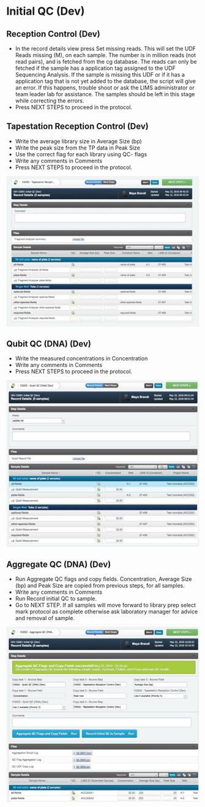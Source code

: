 # Initial QC (Dev)

## Reception Control (Dev)
* In the record details view press Set missing reads. This will set the UDF Reads missing (M), on each sample. The number is in million reads (not read pairs), and is fetched from the cg database. The reads can only be fetched if the sample has a application tag assigned to the UDF Sequencing Analysis. If the sample is missing this UDF or if it has a application tag that is not yet added to the database, the script will give an error. If this happens, trouble shoot or ask the LIMS administrator or team leader lab for assistance. The samples should be left in this stage while correcting the errors. 
* Press NEXT STEPS to proceed in the protocol.

## Tapestation Reception Control (Dev)
* Write the average library size in Average Size (bp)  
* Write the peak size from the TP data in Peak Size
* Use the correct flag for each library using QC- flags
* Write any comments in Comments
* Press NEXT STEPS to proceed in the protocol.

<p align="center"><img src="../img/Initial_QC_Dev/1.png"></p>

## Qubit QC (DNA) (Dev)
* Write the measured concentrations in Concentration
* Write any comments in Comments
* Press NEXT STEPS to proceed in the protocol.

<p align="center"><img src="../img/Initial_QC_Dev/2.png"></p>


##  Aggregate QC (DNA) (Dev)
* Run Aggregate QC flags and copy fields. Concentration, Average Size (bp) and Peak Size are copied from previous steps, for all samples. 
* Write any comments in Comments 
* Run Record initial QC to sample.
* Go to NEXT STEP. If all samples will move forward to library prep select mark protocol as complete otherwise ask laboratory manager for advice and removal of sample.

<p align="center"><img src="../img/Initial_QC_Dev/3.png"></p>